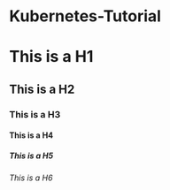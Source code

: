 # Kubernetes-Tutorial
# This is a H1
## This is a H2
### This is a H3
#### This is a H4
##### This is a H5
###### This is a H6
